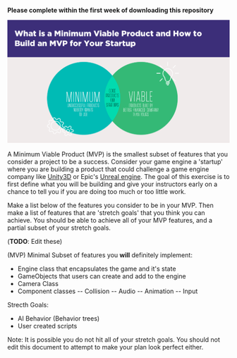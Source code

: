 **Please complete within the first week of downloading this repository**

<img width="800px" src="./media/mvp.png">

A Minimum Viable Product (MVP) is the smallest subset of features that you consider a project to be a success. Consider your game engine a 'startup' where you are building a product that could challenge a game engine company like [Unity3D](https://unity.com/) or Epic's [Unreal engine](https://www.unrealengine.com). The goal of this exercise is to first define what you will be building and give your instructors early on a chance to tell you if you are doing too much or too little work.

Make a list below of the features you consider to be in your MVP. Then make a list of features that are 'stretch goals' that you think you can achieve. You should be able to achieve all of your MVP features, and a partial subset of your stretch goals.

(**TODO**: Edit these)

(MVP) Minimal Subset of features you **will** definitely implement:
- Engine class that encapsulates the game and it's state
- GameObjects that users can create and add to the engine
- Camera Class
- Component classes
-- Collision
-- Audio
-- Animation
-- Input

Strecth Goals:
- AI Behavior (Behavior trees)
- User created scripts

Note: It is possible you do not hit all of your stretch goals. You should not edit this document to attempt to make your plan look perfect either.
